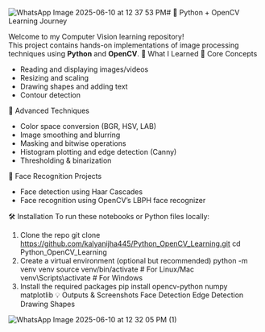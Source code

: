 ![WhatsApp Image 2025-06-10 at 12 37 53 PM](https://github.com/user-attachments/assets/a5714b22-df50-4b88-85ca-4263720a7f7c)# 🧠 Python + OpenCV Learning Journey

Welcome to my Computer Vision learning repository!  
This project contains hands-on implementations of image processing techniques using **Python** and **OpenCV**.
📌 What I Learned
🔹 Core Concepts
- Reading and displaying images/videos
- Resizing and scaling
- Drawing shapes and adding text
- Contour detection

🔹 Advanced Techniques
- Color space conversion (BGR, HSV, LAB)
- Image smoothing and blurring
- Masking and bitwise operations
- Histogram plotting and edge detection (Canny)
- Thresholding & binarization

🔹 Face Recognition Projects
- Face detection using Haar Cascades
- Face recognition using OpenCV’s LBPH face recognizer


🛠 Installation
To run these notebooks or Python files locally:

1. Clone the repo
git clone https://github.com/kalyanijha445/Python_OpenCV_Learning.git
cd Python_OpenCV_Learning
2. Create a virtual environment (optional but recommended)
python -m venv venv
source venv/bin/activate      # For Linux/Mac
venv\Scripts\activate         # For Windows
3. Install the required packages
pip install opencv-python numpy matplotlib
💡 Outputs & Screenshots
Face Detection	Edge Detection	Drawing Shapes

![WhatsApp Image 2025-06-10 at 12 32 05 PM (1)](https://github.com/user-attachments/assets/8a9a1bae-460f-4041-ba78-7b8bccb0f7f1)

